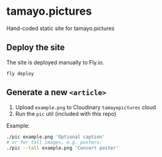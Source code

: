 # tamayo.pictures

Hand-coded static site for tamayo.pictures

## Deploy the site

The site is deployed manually to Fly.io.

```
fly deploy
```

## Generate a new `<article>`

1. Upload `example.png` to Cloudinary `tamayopictures` cloud
2. Run the `pic` util (included with this repo)

Example:

```bash
./pic example.png 'Optional caption'
# or for tall images, e.g. posters:
./pic --tall example.png 'Concert poster'
```
